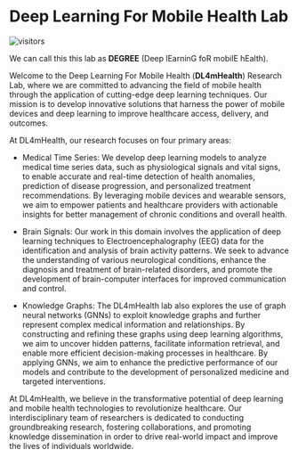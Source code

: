 # Deep Learning For Mobile Health Lab

![visitors](https://visitor-badge.glitch.me/badge?page_id=DL4mHealth&left_color=gray&right_color=blue)
                

We can call this this lab as **DEGREE** (Deep lEarninG foR mobilE hEalth).

Welcome to the Deep Learning For Mobile Health (**DL4mHealth**) Research Lab, where we are committed to advancing the field of mobile health through the application of cutting-edge deep learning techniques. Our mission is to develop innovative solutions that harness the power of mobile devices and deep learning to improve healthcare access, delivery, and outcomes.

At DL4mHealth, our research focuses on four primary areas:

- Medical Time Series: We develop deep learning models to analyze medical time series data, such as physiological signals and vital signs, to enable accurate and real-time detection of health anomalies, prediction of disease progression, and personalized treatment recommendations. By leveraging mobile devices and wearable sensors, we aim to empower patients and healthcare providers with actionable insights for better management of chronic conditions and overall health.

- Brain Signals: Our work in this domain involves the application of deep learning techniques to Electroencephalography (EEG) data for the identification and analysis of brain activity patterns. We seek to advance the understanding of various neurological conditions, enhance the diagnosis and treatment of brain-related disorders, and promote the development of brain-computer interfaces for improved communication and control.

- Knowledge Graphs: The DL4mHealth lab also explores the use of graph neural networks (GNNs) to exploit knowledge graphs and further represent complex medical information and relationships. By constructing and refining these graphs using deep learning algorithms, we aim to uncover hidden patterns, facilitate information retrieval, and enable more efficient decision-making processes in healthcare.  By applying GNNs, we aim to enhance the predictive performance of our models and contribute to the development of personalized medicine and targeted interventions.

At DL4mHealth, we believe in the transformative potential of deep learning and mobile health technologies to revolutionize healthcare. Our interdisciplinary team of researchers is dedicated to conducting groundbreaking research, fostering collaborations, and promoting knowledge dissemination in order to drive real-world impact and improve the lives of individuals worldwide.
